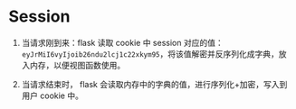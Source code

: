 # Session

1. 当请求刚到来：flask 读取 cookie 中 session 对应的值：`eyJrMiI6vyIjoib26ndu2lcj1c22xkym95`，将该值解密并反序列化成字典，放入内存，以便视图函数使用。

2. 当请求结束时， flask 会读取内存中的字典的值，进行序列化+加密，写入到用户 cookie 中。

